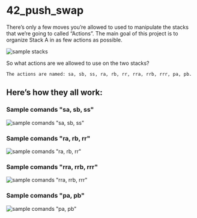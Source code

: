 # 42_push_swap

There’s only a few moves you’re allowed to used to manipulate the stacks that we’re going to called “Actions”. The main goal of this project is to organize Stack A in as few actions as possible.

![sample stacks](https://miro.medium.com/max/700/1*rXKk8juFHQaLzI-uJyEVog.png)

So what actions are we allowed to use on the two stacks?
```
The actions are named: sa, sb, ss, ra, rb, rr, rra, rrb, rrr, pa, pb.
```
## Here’s how they all work:

### Sample comands "sa, sb, ss"
![sample comands "sa, sb, ss"](https://miro.medium.com/max/700/1*dAHbFo-fEko25X-C8CVeKw.png)

### Sample comands "ra, rb, rr"
![sample comands "ra, rb, rr"](https://miro.medium.com/max/700/1*Iji-cUJbgJ1BRmLjT9Qqkw.png)

### Sample comands "rra, rrb, rrr"
![sample comands "rra, rrb, rrr"](https://miro.medium.com/max/700/1*v8rjNThxCvEIkbDNjomCZg.png)

### Sample comands "pa, pb"
![sample comands "pa, pb"](https://miro.medium.com/max/700/1*kE_2S1E4IoJxRF4eVt6TAQ.png)
